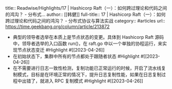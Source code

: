 title:: Readwise/Highlights/17  | Hashicorp Raft（一）：如何跨过理论和代码之间的鸿沟？ - 分布式...
author:: [[韩健]]
full-title:: 17  | Hashicorp Raft（一）：如何跨过理论和代码之间的鸿沟？ - 分布式协议与算法实战
category:: #articles
url:: https://time.geekbang.org/column/article/213872

- 典型的领导者选举在本质上是节点状态的变更。具体到 Hashicorp Raft 源码中，领导者选举的入口函数 run()，在 raft.go 中以一个单独的协程运行，来实现节点状态变迁 #Highlight #[[2023-04-26]]
- 在初始状态下，集群中所有的节点都处于跟随者状态 #Highlight #[[2023-04-26]]
- 在不需要进行日志一致性检测，复制功能已正常运行的时候，开启了流水线复制模式，目标是在环境正常的情况下，提升日志复制性能，如果在日志复制过程中出错了，就进入 RPC 复制模式 #Highlight #[[2023-04-26]]